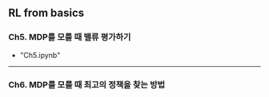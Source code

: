 ## RL from basics

### Ch5. MDP를 모를 때 밸류 평가하기 
- "Ch5.ipynb" 
---

### Ch6. MDP를 모를 때 최고의 정책을 찾는 방법
